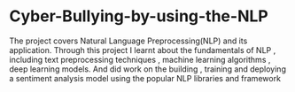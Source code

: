 # Cyber-Bullying-by-using-the-NLP
The project covers Natural Language Preprocessing(NLP) and its application. Through this project I learnt about the fundamentals of NLP , including text preprocessing techniques , machine learning algorithms , deep learning models. And did work on the building , training and deploying a sentiment analysis model using the popular NLP libraries and framework
